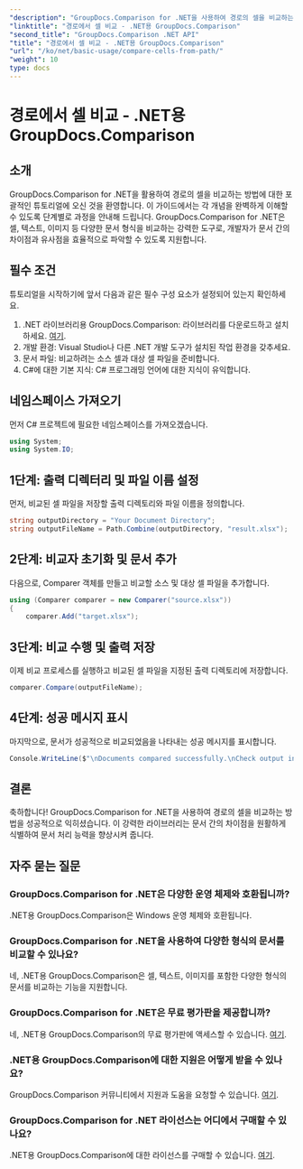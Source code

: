 ```yaml
---
"description": "GroupDocs.Comparison for .NET을 사용하여 경로의 셀을 비교하는 방법을 알아보세요. 문서 간의 차이점을 효율적으로 파악하세요."
"linktitle": "경로에서 셀 비교 - .NET용 GroupDocs.Comparison"
"second_title": "GroupDocs.Comparison .NET API"
"title": "경로에서 셀 비교 - .NET용 GroupDocs.Comparison"
"url": "/ko/net/basic-usage/compare-cells-from-path/"
"weight": 10
type: docs
---
```

# 경로에서 셀 비교 - .NET용 GroupDocs.Comparison

## 소개
GroupDocs.Comparison for .NET을 활용하여 경로의 셀을 비교하는 방법에 대한 포괄적인 튜토리얼에 오신 것을 환영합니다. 이 가이드에서는 각 개념을 완벽하게 이해할 수 있도록 단계별로 과정을 안내해 드립니다. GroupDocs.Comparison for .NET은 셀, 텍스트, 이미지 등 다양한 문서 형식을 비교하는 강력한 도구로, 개발자가 문서 간의 차이점과 유사점을 효율적으로 파악할 수 있도록 지원합니다.
## 필수 조건
튜토리얼을 시작하기에 앞서 다음과 같은 필수 구성 요소가 설정되어 있는지 확인하세요.
1. .NET 라이브러리용 GroupDocs.Comparison: 라이브러리를 다운로드하고 설치하세요. [여기](https://releases.groupdocs.com/comparison/net/).
2. 개발 환경: Visual Studio나 다른 .NET 개발 도구가 설치된 작업 환경을 갖추세요.
3. 문서 파일: 비교하려는 소스 셀과 대상 셀 파일을 준비합니다.
4. C#에 대한 기본 지식: C# 프로그래밍 언어에 대한 지식이 유익합니다.

## 네임스페이스 가져오기
먼저 C# 프로젝트에 필요한 네임스페이스를 가져오겠습니다.
```csharp
using System;
using System.IO;
```
## 1단계: 출력 디렉터리 및 파일 이름 설정
먼저, 비교된 셀 파일을 저장할 출력 디렉토리와 파일 이름을 정의합니다.
```csharp
string outputDirectory = "Your Document Directory";
string outputFileName = Path.Combine(outputDirectory, "result.xlsx");
```
## 2단계: 비교자 초기화 및 문서 추가
다음으로, Comparer 객체를 만들고 비교할 소스 및 대상 셀 파일을 추가합니다.
```csharp
using (Comparer comparer = new Comparer("source.xlsx"))
{
    comparer.Add("target.xlsx");
```
## 3단계: 비교 수행 및 출력 저장
이제 비교 프로세스를 실행하고 비교된 셀 파일을 지정된 출력 디렉토리에 저장합니다.
```csharp
comparer.Compare(outputFileName);
```
## 4단계: 성공 메시지 표시
마지막으로, 문서가 성공적으로 비교되었음을 나타내는 성공 메시지를 표시합니다.
```csharp
Console.WriteLine($"\nDocuments compared successfully.\nCheck output in {outputDirectory}.");
```

## 결론
축하합니다! GroupDocs.Comparison for .NET을 사용하여 경로의 셀을 비교하는 방법을 성공적으로 익히셨습니다. 이 강력한 라이브러리는 문서 간의 차이점을 원활하게 식별하여 문서 처리 능력을 향상시켜 줍니다.
## 자주 묻는 질문
### GroupDocs.Comparison for .NET은 다양한 운영 체제와 호환됩니까?
.NET용 GroupDocs.Comparison은 Windows 운영 체제와 호환됩니다.
### GroupDocs.Comparison for .NET을 사용하여 다양한 형식의 문서를 비교할 수 있나요?
네, .NET용 GroupDocs.Comparison은 셀, 텍스트, 이미지를 포함한 다양한 형식의 문서를 비교하는 기능을 지원합니다.
### GroupDocs.Comparison for .NET은 무료 평가판을 제공합니까?
네, .NET용 GroupDocs.Comparison의 무료 평가판에 액세스할 수 있습니다. [여기](https://releases.groupdocs.com/).
### .NET용 GroupDocs.Comparison에 대한 지원은 어떻게 받을 수 있나요?
GroupDocs.Comparison 커뮤니티에서 지원과 도움을 요청할 수 있습니다. [여기](https://forum.groupdocs.com/c/comparison/12).
### GroupDocs.Comparison for .NET 라이선스는 어디에서 구매할 수 있나요?
.NET용 GroupDocs.Comparison에 대한 라이선스를 구매할 수 있습니다. [여기](https://purchase.groupdocs.com/buy).